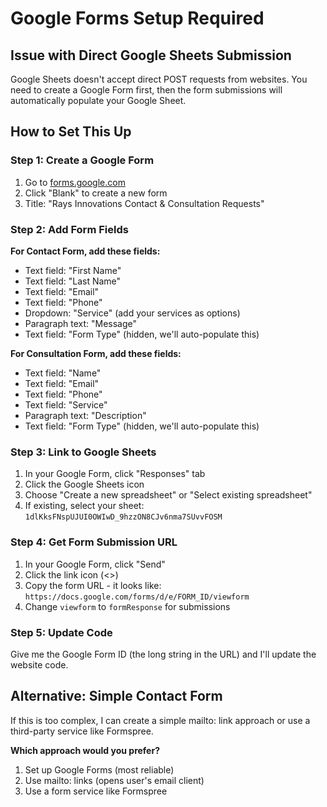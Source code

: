 # Google Forms Setup Required

## Issue with Direct Google Sheets Submission

Google Sheets doesn't accept direct POST requests from websites. You need to create a Google Form first, then the form submissions will automatically populate your Google Sheet.

## How to Set This Up

### Step 1: Create a Google Form
1. Go to [forms.google.com](https://forms.google.com)
2. Click "Blank" to create a new form
3. Title: "Rays Innovations Contact & Consultation Requests"

### Step 2: Add Form Fields

**For Contact Form, add these fields:**
- Text field: "First Name" 
- Text field: "Last Name"
- Text field: "Email"
- Text field: "Phone"
- Dropdown: "Service" (add your services as options)
- Paragraph text: "Message"
- Text field: "Form Type" (hidden, we'll auto-populate this)

**For Consultation Form, add these fields:**
- Text field: "Name"
- Text field: "Email" 
- Text field: "Phone"
- Text field: "Service"
- Paragraph text: "Description"
- Text field: "Form Type" (hidden, we'll auto-populate this)

### Step 3: Link to Google Sheets
1. In your Google Form, click "Responses" tab
2. Click the Google Sheets icon
3. Choose "Create a new spreadsheet" or "Select existing spreadsheet"
4. If existing, select your sheet: `1dlKksFNspUJUI0OWIwD_9hzzON8CJv6nma7SUvvFOSM`

### Step 4: Get Form Submission URL
1. In your Google Form, click "Send"
2. Click the link icon (<>)
3. Copy the form URL - it looks like: `https://docs.google.com/forms/d/e/FORM_ID/viewform`
4. Change `viewform` to `formResponse` for submissions

### Step 5: Update Code
Give me the Google Form ID (the long string in the URL) and I'll update the website code.

## Alternative: Simple Contact Form
If this is too complex, I can create a simple mailto: link approach or use a third-party service like Formspree.

**Which approach would you prefer?**
1. Set up Google Forms (most reliable)
2. Use mailto: links (opens user's email client)
3. Use a form service like Formspree